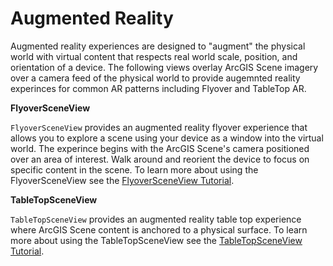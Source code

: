 # Augmented Reality

Augmented reality experiences are designed to "augment" the physical world with virtual 
content that respects real world scale, position, and orientation of a device. The following 
views overlay ArcGIS Scene imagery over a camera feed of the physical world to provide augemnted 
reality experinces for common AR patterns including Flyover and TableTop AR.

**FlyoverSceneView**

`FlyoverSceneView` provides an augmented reality flyover experience that allows you to 
explore a scene using your device as a window into the virtual world. The experince begins
with the ArcGIS Scene's camera positioned over an area of interest. Walk around and reorient
the device to focus on specific content in the scene. To learn more about using the FlyoverSceneView see the 
 [FlyoverSceneView Tutorial](https://developers.arcgis.com/swift/toolkit-api-reference/tutorials/arcgistoolkit/flyoversceneviewtutorial).

**TableTopSceneView**

`TableTopSceneView` provides an augmented reality table top experience where ArcGIS Scene content
is anchored to a physical surface. To learn more about using the TableTopSceneView see the 
[TableTopSceneView Tutorial](https://developers.arcgis.com/swift/toolkit-api-reference/tutorials/arcgistoolkit/tabletopsceneviewtutorial).

